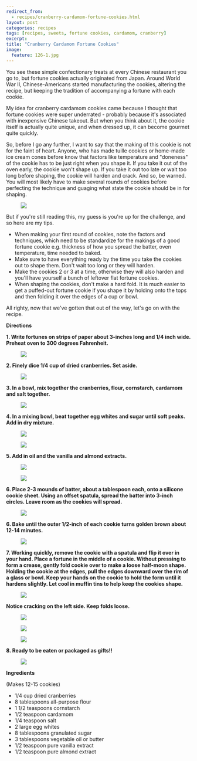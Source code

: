```yaml
---
redirect_from: 
  - recipes/cranberry-cardamom-fortune-cookies.html
layout: post
categories: recipes
tags: [recipes, sweets, fortune cookies, cardamom, cranberry]
excerpt: 
title: "Cranberry Cardamom Fortune Cookies"
image:
  feature: 126-1.jpg
---
```


You see these simple confectionary treats at every Chinese restaurant you go to, but fortune cookies actually originated from Japan.  Around World War II, Chinese-Americans started manufacturing the cookies, altering the recipe, but keeping the tradition of accompanying a fortune with each cookie.


My idea for cranberry cardamom cookies came because I thought that fortune cookies were super underrated - probably because it's associated with inexpensive Chinese takeout.  But when you think about it, the cookie itself is actually quite unique, and when dressed up, it can become gourmet quite quickly.

So, before I go any further, I want to say that the making of this cookie is not for the faint of heart.  Anyone, who has made tuille cookies or home-made ice cream cones before know that factors like temperature and "doneness" of the cookie has to be just right when you shape it. If you take it out of the oven early, the cookie won't shape up.  If you take it out too late or wait too long before shaping, the cookie will harden and crack. And so, be warned.  You will most likely have to make several rounds of cookies before perfecting the technique and guaging what state the cookie should be in for shaping.
<figure> <img src='/images/126-16.jpg'> </figure>

But if you're still reading this, my guess is you're up for the challenge, and so here are my tips.

- When making your first round of cookies, note the factors and techniques, which need to be standardize for the makings of a good fortune cookie e.g. thickness of how you spread the batter, oven temperature, time needed to baked.
- Make sure to have everything ready by the time you take the cookies out to shape them.  Don't wait too long or they will harden.
- Make the cookies 2 or 3 at a time, otherwise they will also harden and you'll have yourself a bunch of leftover flat fortune cookies.
- When shaping the cookies, don't make a hard fold.  It is much easier to get a puffed-out fortune cookie if you shape it by holding onto the tops and then folding it over the edges of a cup or bowl.

All righty, now that we've gotten that out of the way, let's go on with the recipe.

__Directions__

__1. Write fortunes on strips of paper about 3-inches long and 1/4 inch wide. Preheat oven to 300 degrees Fahrenheit.__

<figure> <img src='/images/126-3.jpg'> </figure>

__2. Finely dice 1/4 cup of dried cranberries.  Set aside.__

<figure> <img src='/images/126-2.jpg'> </figure>

__3. In a bowl, mix together the cranberries, flour, cornstarch, cardamom and salt together.__

<figure> <img src='/images/126-4.jpg'> </figure>

__4. In a mixing bowl, beat together egg whites and sugar until soft peaks.  Add in dry mixture.__

<figure> <img src='/images/126-5.jpg'> </figure>

<figure> <img src='/images/126-6.jpg'> </figure>

__5. Add in oil and the vanilla and almond extracts.__
<figure> <img src='/images/126-7.jpg'> </figure>

<figure> <img src='/images/126-8.jpg'> </figure>

__6. Place 2-3 mounds of batter, about a tablespoon each, onto a silicone cookie sheet.  Using an offset spatula, spread the batter into 3-inch circles.  Leave room as the cookies will spread.__  

<figure> <img src='/images/126-9.jpg'> </figure>

__6. Bake until the outer 1/2-inch of each cookie turns golden brown about 12-14 minutes.__

<figure> <img src='/images/126-11.jpg'> </figure>

__7. Working quickly, remove the cookie with a spatula and flip it over in your hand. Place a fortune in the middle of a cookie. Without pressing to form a crease, gently fold cookie over to make a loose half-moon shape.  Holding the cookie at the edges, pull the edges downward over the rim of a glass or bowl.  Keep your hands on the cookie to hold the form until it hardens slightly.  Let cool in muffin tins to help keep the cookies shape.__  

<figure> <img src='/images/126-12.jpg'> </figure>

__Notice cracking on the left side.  Keep folds loose.__

<figure> <img src='/images/126-13.jpg'> </figure>

<figure> <img src='/images/126-14.jpg'> </figure>

<figure> <img src='/images/126-15.jpg'> </figure>

__8. Ready to be eaten or packaged as gifts!!__

<figure> <img src='/images/126-17.jpg'> </figure>

<section class='recipe'>
<p><strong>Ingredients</strong></p>

<p>(Makes 12-15 cookies)</p>

<ul><li>1/4 cup dried cranberries</li><li>8 tablespoons all-purpose flour</li><li>1 1/2 teaspoons cornstarch</li><li>1/2 teaspoon cardamom</li><li>1/4 teaspoon salt</li><li>2 large egg whites</li><li>8 tablespoons granulated sugar</li><li>3 tablespoons vegetable oil or butter</li><li>1/2 teaspoon pure vanilla extract</li><li>1/2 teaspoon pure almond extract</li></ul></section>